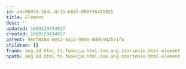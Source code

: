 ```yaml
---
id: e4c009f9-364c-4c16-b68f-090f56405925
title: Element
desc: ''
updated: 1609129434927
created: 1609129434927
parent: 969f8580-0e52-4314-9896-0d05902b71fa
children: []
fname: ang.dd.html.ts.funkcja.html.dom.ang.zdarzenie.html.element
hpath: ang.dd.html.ts.funkcja.html.dom.ang.zdarzenie.html.element
---
```



